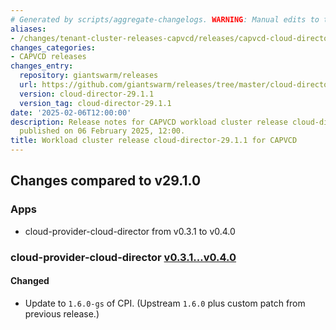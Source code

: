 ```yaml
---
# Generated by scripts/aggregate-changelogs. WARNING: Manual edits to this files will be overwritten.
aliases:
- /changes/tenant-cluster-releases-capvcd/releases/capvcd-cloud-director-29.1.1/
changes_categories:
- CAPVCD releases
changes_entry:
  repository: giantswarm/releases
  url: https://github.com/giantswarm/releases/tree/master/cloud-director/v29.1.1
  version: cloud-director-29.1.1
  version_tag: cloud-director-29.1.1
date: '2025-02-06T12:00:00'
description: Release notes for CAPVCD workload cluster release cloud-director-29.1.1,
  published on 06 February 2025, 12:00.
title: Workload cluster release cloud-director-29.1.1 for CAPVCD
---
```


## Changes compared to v29.1.0

### Apps

- cloud-provider-cloud-director from v0.3.1 to v0.4.0

### cloud-provider-cloud-director [v0.3.1...v0.4.0](https://github.com/giantswarm/cloud-provider-cloud-director-app/compare/v0.3.1...v0.4.0)

#### Changed

- Update to `1.6.0-gs` of CPI. (Upstream `1.6.0` plus custom patch from previous release.)
